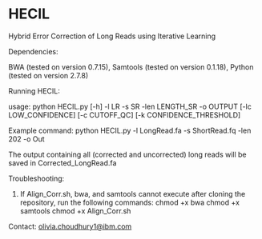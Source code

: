 # HECIL
Hybrid Error Correction of Long Reads using Iterative Learning

Dependencies:

BWA (tested on version 0.7.15),
Samtools (tested on version 0.1.18),
Python (tested on version 2.7.8)

Running HECIL:

usage: python HECIL.py [-h] -l LR -s SR -len LENGTH_SR -o OUTPUT [-lc LOW_CONFIDENCE]
                [-c CUTOFF_QC] [-k CONFIDENCE_THRESHOLD]
                
Example command: python HECIL.py -l LongRead.fa -s ShortRead.fq -len 202 -o Out

The output containing all (corrected and uncorrected) long reads will be saved in Corrected_LongRead.fa


Troubleshooting:

1. If Align_Corr.sh, bwa, and samtools cannot execute after cloning the repository, run the following commands:
    chmod +x bwa
    chmod +x samtools
    chmod +x Align_Corr.sh




Contact: olivia.choudhury1@ibm.com
